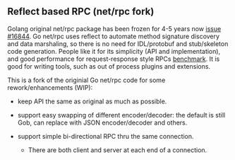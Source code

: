 ## Reflect based RPC (net/rpc fork) ##

Golang original net/rpc package has been frozen for 4-5 years now [issue #16844](https://github.com/golang/go/issues/16844). Go net/rpc uses reflect to automate method signature discovery and data marshaling, so there is no need for IDL/protobuf and stub/skeleton code generation. People like it for its simplicity (API and implementation), and good performance for request-response style RPCs [benchmark](https://github.com/cockroachdb/rpc-bench). It is good for writing tools, such as out of process plugins and extensions.

This is a fork of the originial Go net/rpc code for some rework/enhancements (WIP):

* keep API the same as original as much as possible.

* support easy swapping of different encoder/decoder: the default is still Gob, can replace with JSON encoder/decoder and others.

* support simple bi-directional RPC thru the same connection.

    * There are both client and server at each end of a connection.
